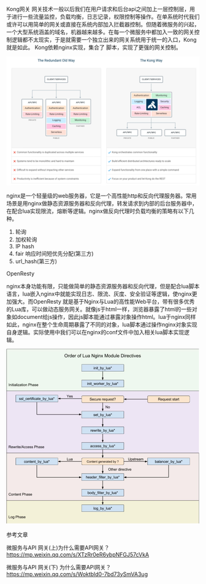 Kong网关
网关技术一般以后我们在用户请求和后台api之间加上一层控制层，用于进行一些流量监控，负载均衡，日志记录，权限控制等操作。在单系统时代我们或许可以用简单的网关或直接在系统内部加入拦截器控制。但随着微服务的兴起，一个大型系统涵盖的域名，机器越来越多。在每一个微服务中都加入一致的网关控制逻辑都不太现实，于是就需要一个独立出来的网关系统用于统一的入口，Kong就是如此。
Kong依赖nginx实现，集合了 脚本，实现了更强的网关控制。

![image-20210502102003780](Kong网关.assets/image-20210502102003780.png)

nginx是一个轻量级的web服务器，它是一个高性能http和反向代理服务器。常用场景是用nginx做静态资源服务器和反向代理，转发请求到内部的后台服务器中，在配合lua实现限流，熔断等逻辑。nginx做反向代理时负载均衡的策略有以下几种。

1. 轮询
2. 加权轮询
3. IP hash
4. fair 响应时间短优先分配(第三方)
5. url_hash(第三方)

OpenResty

nginx本身功能有限，只能做简单的静态资源服务器和反向代理，但是配合lua脚本语言，lua嵌入nginx中就能实现日志、限流、灰度、安全验证等逻辑，使nginx更加强大。而OpenResty 就是基于Nginx与Lua的高性能Web平台，带有很多优秀的Lua库，可以做动态服务网关。就像js于html一样，浏览器暴露了html的一些对象如document给js操作，因此js脚本能通过暴露对象操作html。lua于nginx同样如此，nginx在整个生命周期暴露了不同的对象，lua脚本通过操作nginx对象实现自身逻辑。实际使用中我们可以在nginx的conf文件中加入相关lua脚本实现逻辑。

![image-20210505114513563](Kong网关.assets/image-20210505114513563.png)

参考文章

微服务与API 网关(上)为什么需要API网关？https://mp.weixin.qq.com/s/XTzRr0eR6ybpNFGJ57cVkA

微服务与API 网关(下) 为什么需要API网关？https://mp.weixin.qq.com/s/Woktbld0-7bd73ySmVA3ug

